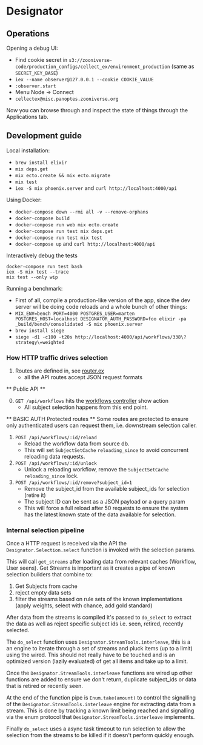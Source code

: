 # Designator

## Operations

Opening a debug UI:

  * Find cookie secret in `s3://zooniverse-code/production_configs/cellect_ex/environment_production` (same as `SECRET_KEY_BASE`)
  * `iex --name observer@127.0.0.1 --cookie COOKIE_VALUE`
  * `:observer.start`
  * Menu Node -> Connect
  * `cellectex@misc.panoptes.zooniverse.org`

Now you can browse through and inspect the state of things through the Applications tab.

## Development guide

Local installation:

  * `brew install elixir`
  * `mix deps.get`
  * `mix ecto.create && mix ecto.migrate`
  * `mix test`
  * `iex -S mix phoenix.server` and `curl http://localhost:4000/api`

Using Docker:

  * `docker-compose down --rmi all -v --remove-orphans`
  * `docker-compose build`
  * `docker-compose run web mix ecto.create`
  * `docker-compose run test mix deps.get`
  * `docker-compose run test mix test`
  * `docker-compose up` and `curl http://localhost:4000/api`

  Interactively debug the tests
  ```
  docker-compose run test bash
  iex -S mix test --trace
  mix test --only wip
  ```

Running a benchmark:

  * First of all, compile a production-like version of the app, since the dev server will be doing code reloads and a whole bunch of other things:
  * `MIX_ENV=bench PORT=4000 POSTGRES_USER=marten POSTGRES_HOST=localhost DESIGNATOR_AUTH_PASSWORD=foo elixir -pa _build/bench/consolidated -S mix phoenix.server`
  * `brew install siege`
  * `siege -d1 -c100 -t20s http://localhost:4000/api/workflows/338\?strategy\=weighted`

### How HTTP traffic drives selection

1. Routes are defined in, see  [router.ex](web/router.ex)
    + all the API routes accept JSON request formats

** Public API **

0. `GET /api/workflows` hits the [workflows controller](web/controllers/workflow_controller.ex) show action
    + All subject selection happens from this end point.

** BASIC AUTH Protected routes **
Some routes are protected to ensure only authenticated users can request them, i.e. downstream selection caller.

1. `POST /api/workflows/:id/reload`
    + Reload the workflow data from source db.
    + This will set `SubjectSetCache` `reloading_since` to avoid concurrent reloading data requests.
0. `POST /api/workflows/:id/unlock`
    + Unlock a reloading workflow, remove the `SubjectSetCache` `reloading_since` lock.
0. `POST /api/workflows/:id/remove?subject_id=1`
    + Remove the subject_id from the available subject_ids for selection (retire it)
    + The subject ID can be sent as a JSON payload or a query param
    + This will force a full reload after 50 requests to ensure the system has the latest known state of the data available for selection.

### Internal selection pipeline

Once a HTTP request is received via the API the `Designator.Selection.select` function is invoked with the selection params.

This will call `get_streams` after loading data from relevant caches (Workflow, User seens). Get Streams is important as it creates a pipe of known selection builders that combine to:
  1. Get Subjects from cache
  0. reject empty data sets
  0. filter the streams based on rule sets of the known implementations (apply weights, select with chance, add gold standard)

After data from the streams is compiled it's passed to `do_select` to extract the data as well as reject specific subject ids i.e. seen, retired, recently selected.

The `do_select` function uses `Designator.StreamTools.interleave`, this is a an engine to iterate through a set of streams and pluck items (up to a limit) using the wired. This should not really have to be touched and is an optimized version (lazily evaluated) of get all items and take up to a limit.

Once the `Designator.StreamTools.interleave` functions are wired up other functions are added to ensure we don't return, duplicate subject_ids or data that is retired or recently seen.

At the end of the function pipe is `Enum.take(amount)` to control the signalling of the `Designator.StreamTools.interleave` engine for extracting data from a stream. This is done by tracking a known limit being reached and signalling via the enum protocol that `Designator.StreamTools.interleave` implements.

Finally `do_select` uses a async task timeout to run selection to allow the selection from the streams to be killed if it doesn't perform quickly enough.
